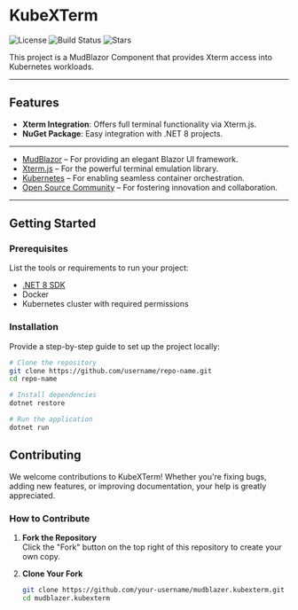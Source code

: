 # KubeXTerm

![License](https://img.shields.io/badge/license-MIT-blue)
![Build Status](https://img.shields.io/github/actions/workflow/status/freeman412/MudBlazor.KubeXTerm/ci.yml)
![Stars](https://img.shields.io/github/stars/freeman412/MudBlazor.KubeXTerm)

This project is a MudBlazor Component that provides Xterm access into Kubernetes workloads.

---

## Features
- **Xterm Integration**: Offers full terminal functionality via Xterm.js.
- **NuGet Package**: Easy integration with .NET 8 projects.

---

- [MudBlazor](https://mudblazor.com/) – For providing an elegant Blazor UI framework.
- [Xterm.js](https://xtermjs.org/) – For the powerful terminal emulation library.
- [Kubernetes](https://kubernetes.io/) – For enabling seamless container orchestration.
- [Open Source Community](https://opensource.org/) – For fostering innovation and collaboration.

---

## Getting Started

### Prerequisites

List the tools or requirements to run your project:
- [.NET 8 SDK](https://dotnet.microsoft.com/download/dotnet/8.0)
- Docker
- Kubernetes cluster with required permissions

### Installation

Provide a step-by-step guide to set up the project locally:

```bash
# Clone the repository
git clone https://github.com/username/repo-name.git
cd repo-name

# Install dependencies
dotnet restore

# Run the application
dotnet run
```

## Contributing

We welcome contributions to KubeXTerm! Whether you're fixing bugs, adding new features, or improving documentation, your help is greatly appreciated.

### How to Contribute

1. **Fork the Repository**  
   Click the "Fork" button on the top right of this repository to create your own copy.

2. **Clone Your Fork**  
   ```bash
   git clone https://github.com/your-username/mudblazer.kubexterm.git
   cd mudblazer.kubexterm


